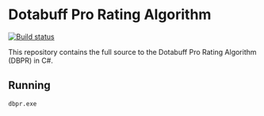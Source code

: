 # Dotabuff Pro Rating Algorithm

[![Build status](https://ci.appveyor.com/api/projects/status/5m8nkxgsrn171nij?svg=true)](https://ci.appveyor.com/project/dimapasko/dbpr-csharp)

This repository contains the full source to the Dotabuff Pro Rating Algorithm
(DBPR) in C#.

## Running

`dbpr.exe`